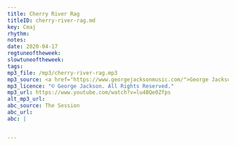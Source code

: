 ```yaml
---
title: Cherry River Rag
titleID: cherry-river-rag.md
key: Cmaj
rhythm:
notes:
date: 2020-04-17
regtuneoftheweek:
slowtuneoftheweek:
tags:
mp3_file: /mp3/cherry-river-rag.mp3
mp3_source: <a href="https://www.georgejacksonmusic.com/">George Jackson</a>
mp3_licence: "© George Jackson. All Rights Reserved."
mp3_url: https://www.youtube.com/watch?v=lu4BQe0Zfps
alt_mp3_url:
abc_source: The Session
abc_url:
abc: |


---
```

